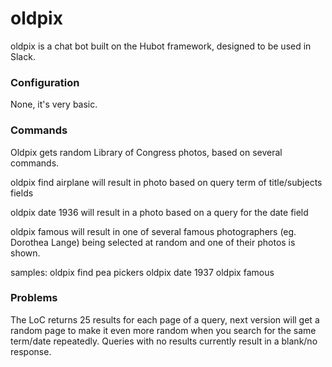 # oldpix

oldpix is a chat bot built on the Hubot framework, designed to be used in Slack.


### Configuration

None, it's very basic.

### Commands

Oldpix gets random Library of Congress photos, based on several commands.

oldpix find airplane
will result in photo based on query term of title/subjects fields

oldpix date 1936
will result in a photo based on a query for the date field

oldpix famous
will result in one of several famous photographers (eg. Dorothea Lange) being selected at random and one of their photos is shown.

samples:
oldpix find pea pickers
oldpix date 1937
oldpix famous

### Problems

The LoC returns 25 results for each page of a query, next version will get a random page to make it even more random when you search for the same term/date repeatedly. Queries with no results currently result in a blank/no response.
